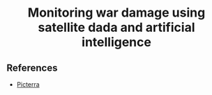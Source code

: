 <h1 align="center">
  <b>Monitoring war damage using satellite dada and artificial intelligence</b><br>
</h1>



## References
- [Picterra](https://github.com/Picterra)
